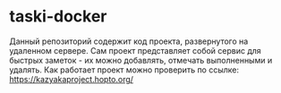# taski-docker
Данный репозиторий содержит код проекта, развернутого на удаленном сервере.
Сам проект представляет собой сервис для быстрых заметок - их можно добавлять, отмечать выполненными и удалять.
Как работает проект можно проверить по ссылке:  https://kazyakaproject.hopto.org/

